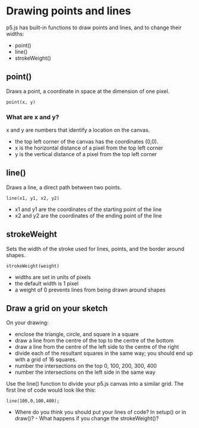 # Drawing points and lines

p5.js has built-in functions to draw points and lines, and to change their widths:

- point()
- line()
- strokeWeight()

## point()

Draws a point, a coordinate in space at the dimension of one pixel.

    point(x, y)

### What are x and y?

x and y are numbers that identify a location on the canvas.

- the top left corner of the canvas has the coordinates (0,0).
- x is the horizontal distance of a pixel from the top left corner  
- y is the vertical distance of a pixel from the top left corner

## line()

Draws a line, a direct path between two points.

    line(x1, y1, x2, y2)

- x1 and y1 are the coordinates of the starting point of the line
- x2 and y2 are the coordinates of the ending point of the line

## strokeWeight

Sets the width of the stroke used for lines, points, and the border around shapes.

    strokeWeight(weight)

- widths are set in units of pixels
- the default width is 1 pixel
- a weight of 0 prevents lines from being drawn around shapes

## Draw a grid on your sketch

On your drawing:

- enclose the triangle, circle, and square in a square
- draw a line from the centre of the top to the centre of the bottom
- draw a line from the centre of the left side to the centre of the right
- divide each of the resultant squares in the same way; you should end up with a grid of 16 squares.
- number the intersections on the top 0, 100, 200, 300, 400
- number the intersections on the left side in the same way

Use the line() function to divide your p5.js canvas into a similar grid. The first line of code would look like this:

    line(100,0,100,400);

- Where do you think you should put your lines of code? In setup() or in draw()? - What happens if you change the strokeWeight()?
